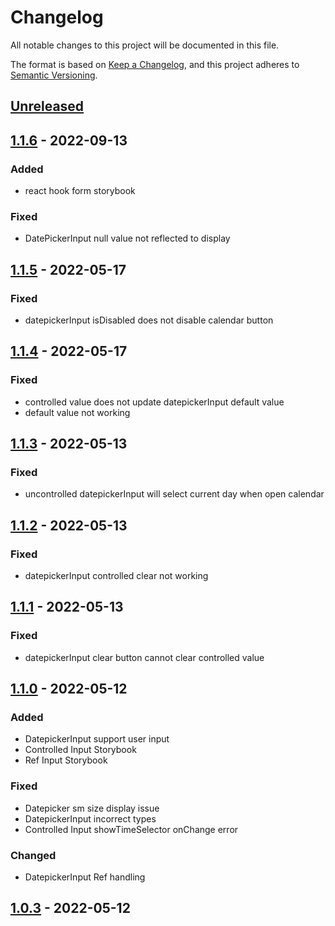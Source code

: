 # Changelog

All notable changes to this project will be documented in this file.

The format is based on [Keep a Changelog],
and this project adheres to [Semantic Versioning].

## [Unreleased]

## [1.1.6] - 2022-09-13

### Added

- react hook form storybook

### Fixed

- DatePickerInput null value not reflected to display

## [1.1.5] - 2022-05-17

### Fixed

- datepickerInput isDisabled does not disable calendar button

## [1.1.4] - 2022-05-17

### Fixed

- controlled value does not update datepickerInput default value
- default value not working

## [1.1.3] - 2022-05-13

### Fixed

- uncontrolled datepickerInput will select current day when open calendar

## [1.1.2] - 2022-05-13

### Fixed

- datepickerInput controlled clear not working

## [1.1.1] - 2022-05-13

### Fixed

- datepickerInput clear button cannot clear controlled value

## [1.1.0] - 2022-05-12

### Added

- DatepickerInput support user input
- Controlled Input Storybook
- Ref Input Storybook

### Fixed

- Datepicker sm size display issue
- DatepickerInput incorrect types
- Controlled Input showTimeSelector onChange error

### Changed

- DatepickerInput Ref handling

## [1.0.3] - 2022-05-12

<!-- Links -->

[keep a changelog]: https://keepachangelog.com/en/1.0.0/
[semantic versioning]: https://semver.org/spec/v2.0.0.html

<!-- Versions -->

[unreleased]: https://github.com/soapwong703/chakra-datetime-picker/compare/1.1.6...HEAD
[1.1.6]: https://github.com/soapwong703/chakra-datetime-picker/releases/tag/1.1.6
[1.1.5]: https://github.com/soapwong703/chakra-datetime-picker/releases/tag/1.1.5
[1.1.4]: https://github.com/soapwong703/chakra-datetime-picker/releases/tag/1.1.4
[1.1.3]: https://github.com/soapwong703/chakra-datetime-picker/releases/tag/1.1.3
[1.1.2]: https://github.com/soapwong703/chakra-datetime-picker/releases/tag/1.1.2
[1.1.1]: https://github.com/soapwong703/chakra-datetime-picker/releases/tag/1.1.1
[1.1.0]: https://github.com/soapwong703/chakra-datetime-picker/releases/tag/1.1.0
[1.0.3]: https://github.com/soapwong703/chakra-datetime-picker/releases/tag/1.0.3
